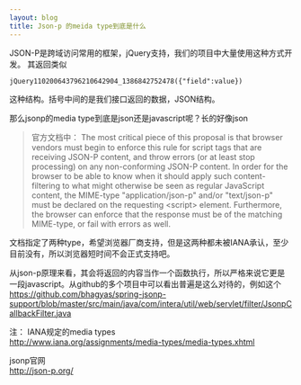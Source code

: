 ```yaml
---
layout: blog
title: Json-p 的meida type到底是什么 
---
```


JSON-P是跨域访问常用的框架，jQuery支持，我们的项目中大量使用这种方式开发。
其返回类似
```
jQuery110200643796210642904_1386842752478({"field":value})
```

这种结构。括号中间的是我们接口返回的数据，JSON结构。
 
那么jsonp的media type到底是json还是javascript呢？长的好像json
>官方文档中：
>The most critical piece of this proposal is that browser vendors must begin to enforce this rule for script tags that are receiving JSON-P content, and throw errors (or at least stop processing) on any non-conforming JSON-P content.
In order for the browser to be able to know when it should apply such content-filtering to what might otherwise be seen as regular JavaScript content, the MIME-type "application/json-p" and/or "text/json-p" must be declared on the requesting &lt;script&gt; element. Furthermore, the browser can enforce that the response must be of the matching MIME-type, or fail with errors as well.
 
文档指定了两种type，希望浏览器厂商支持，但是这两种都未被IANA承认，至少目前没有，所以浏览器短时间不会正式支持吧。
 
从json-p原理来看，其会将返回的内容当作一个函数执行，所以严格来说它更是一段javascript。从github的多个项目中可以看出普遍是这么对待的，例如这个<br/>
https://github.com/bhagyas/spring-jsonp-support/blob/master/src/main/java/com/intera/util/web/servlet/filter/JsonpCallbackFilter.java
 
注：
IANA规定的media types<br/>
http://www.iana.org/assignments/media-types/media-types.xhtml
 
jsonp官网<br/>
http://json-p.org/